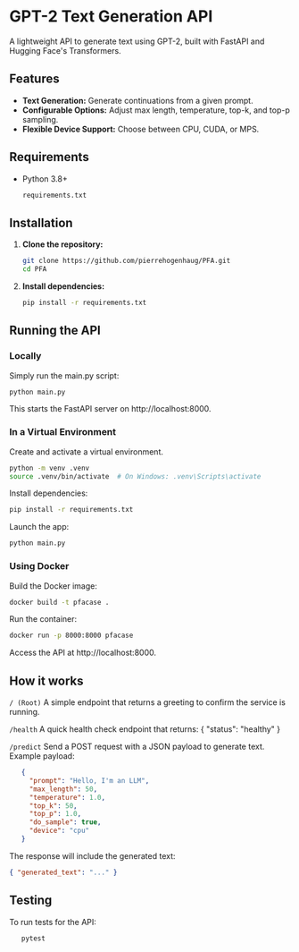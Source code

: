 # GPT-2 Text Generation API

A lightweight API to generate text using GPT-2, built with FastAPI and Hugging Face's Transformers.

## Features

- **Text Generation:** Generate continuations from a given prompt.
- **Configurable Options:** Adjust max length, temperature, top-k, and top-p sampling.
- **Flexible Device Support:** Choose between CPU, CUDA, or MPS.

## Requirements

- Python 3.8+
   ```bash
   requirements.txt

## Installation
1. **Clone the repository:**
   ```bash
   git clone https://github.com/pierrehogenhaug/PFA.git
   cd PFA
2. **Install dependencies:**   
   ```bash
   pip install -r requirements.txt

## Running the API
### Locally
Simply run the main.py script:
   ```bash
   python main.py
```
This starts the FastAPI server on http://localhost:8000.

### In a Virtual Environment
Create and activate a virtual environment.
   ```bash
   python -m venv .venv
   source .venv/bin/activate  # On Windows: .venv\Scripts\activate
```
Install dependencies:
   ```bash
   pip install -r requirements.txt
```
Launch the app:
   ```bash
   python main.py
```

### Using Docker
Build the Docker image:
   ```bash
   docker build -t pfacase .
```
Run the container:
   ```bash
   docker run -p 8000:8000 pfacase
```
Access the API at http://localhost:8000.

## How it works
`/ (Root)`
A simple endpoint that returns a greeting to confirm the service is running.

`/health`
A quick health check endpoint that returns: { "status": "healthy" }

`/predict`
Send a POST request with a JSON payload to generate text. Example payload:
```json
   {
     "prompt": "Hello, I'm an LLM",
     "max_length": 50,
     "temperature": 1.0,
     "top_k": 50,
     "top_p": 1.0,
     "do_sample": true,
     "device": "cpu"
   }
```
The response will include the generated text:
```json
{ "generated_text": "..." }
```
## Testing

To run tests for the API:
```bash
   pytest
